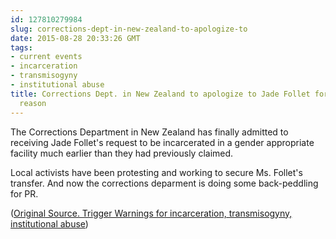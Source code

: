 ```yaml
---
id: 127810279984
slug: corrections-dept-in-new-zealand-to-apologize-to
date: 2015-08-28 20:33:26 GMT
tags:
- current events
- incarceration
- transmisogyny
- institutional abuse
title: Corrections Dept. in New Zealand to apologize to Jade Follet for some bullshit
  reason
---
```

The Corrections Department in New Zealand has finally admitted to receiving Jade Follet's request to be incarcerated in a gender appropriate facility much earlier than they had previously claimed.

Local activists have been protesting and working to secure Ms. Follet's transfer. And now the corrections deparment is doing some back-peddling for PR.

([Original Source. Trigger Warnings for incarceration, transmisogyny, institutional abuse][1])

[1]: https://web.archive.org/web/20150828174244/http://www.odt.co.nz/news/national/353946/corrections-apology-transgender-inmate
